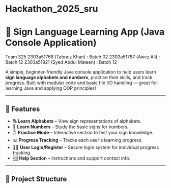 # Hackathon_2025_sru
# 🧠 Sign Language Learning App (Java Console Application)
Team 325 
 2303a51768 (Tabraiz Khan)      : Batch 02
 2303a51767 (Awez Ali)          : Batch 12
 2303a51921 (Syed Abdul Mateen) : Batch 12

A simple, beginner-friendly Java console application to help users learn **sign language alphabets and numbers**, practice their skills, and track progress. Built with modular code and basic file I/O handling — great for learning Java and applying OOP principles!

---

## 📌 Features

- 🔠 **Learn Alphabets** – View sign representations of alphabets.
- 🔢 **Learn Numbers** – Study the basic signs for numbers.
- ✋ **Practice Mode** – Interactive section to test your sign knowledge.
- 📊 **Progress Tracking** – Tracks each user's learning progress.
- 🧑‍💻 **User Login/Register** – Secure login system for individual progress tracking.
- 🆘 **Help Section** – Instructions and support contact info.

---

## 📁 Project Structure


